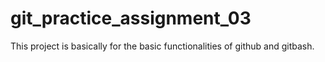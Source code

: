 # git_practice_assignment_03
This project is basically for the basic functionalities of github and gitbash.
